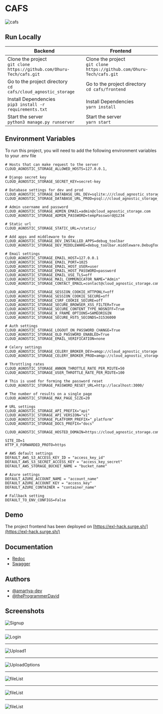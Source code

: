 
# CAFS

![cafs](https://socialify.git.ci/Ohuru-Tech/cafs/image?description=1&descriptionEditable=A%20Cloud%20agnostic%20file%20server%20built%20in%20Django%20and%20React%20with%20AWS%2C%20GCP%20and%20Azure%20integrations.%20&font=Source%20Code%20Pro&language=1&name=1&owner=1&pattern=Charlie%20Brown&stargazers=1&theme=Dark)

## Run Locally
| Backend                                                                      | Frontend                                                                    |
|------------------------------------------------------------------------------|-----------------------------------------------------------------------------|
| Clone the project <br > ```git clone https://github.com/Ohuru-Tech/cafs.git``` | Clone the project <br> ```git clone https://github.com/Ohuru-Tech/cafs.git ``` |
| Go to the project directory <br> ```cd cafs/cloud_agnostic_storage ```      | Go to the project directory <br> ```cd cafs/frontend  ```    |
| Install Dependencies <br> ``` pip3 install -r requirements.txt ```           | Install Dependencies <br>  ``` yarn install ```                              |
| Start the server  <br> ```python3 manage.py runserver ```                    | Start the server <br> ``` yarn start ```                                    |



## Environment Variables

To run this project, you will need to add the following environment variables to your .env file

```
# Hosts that can make request to the server
CLOUD_AGNOSTIC_STORAGE_ALLOWED_HOSTS=127.0.0.1,

# Django secret key
CLOUD_AGNOSTIC_STORAGE_SECRET_KEY=secret-key

# Database settings for dev and prod
CLOUD_AGNOSTIC_STORAGE_DATABASE_URL_DEV=sqlite:///cloud_agnostic_storage_dev.sqlite
CLOUD_AGNOSTIC_STORAGE_DATABASE_URL_PROD=psql://cloud_agnostic_storage_user:test_password@127.0.0.1:5432/cloud_agnostic_storage_db

# Admin username and password
CLOUD_AGNOSTIC_STORAGE_ADMIN_EMAIL=admin@cloud_agnostic_storage.com
CLOUD_AGNOSTIC_STORAGE_ADMIN_PASSWORD=tempPassword@1234

# Static url
CLOUD_AGNOSTIC_STORAGE_STATIC_URL=/static/

# Add apps and middleware to dev
CLOUD_AGNOSTIC_STORAGE_DEV_INSTALLED_APPS=debug_toolbar
CLOUD_AGNOSTIC_STORAGE_DEV_MIDDLEWARE=debug_toolbar.middleware.DebugToolbarMiddleware

# Email settings
CLOUD_AGNOSTIC_STORAGE_EMAIL_HOST=127.0.0.1
CLOUD_AGNOSTIC_STORAGE_EMAIL_PORT=1025
CLOUD_AGNOSTIC_STORAGE_EMAIL_HOST_USER=user
CLOUD_AGNOSTIC_STORAGE_EMAIL_HOST_PASSWORD=password
CLOUD_AGNOSTIC_STORAGE_EMAIL_USE_TLS=off
CLOUD_AGNOSTIC_STORAGE_MAIL_COMMUNICATOR_NAME="Admin"
CLOUD_AGNOSTIC_STORAGE_CONTACT_EMAIL=contact@cloud_agnostic_storage.com

CLOUD_AGNOSTIC_STORAGE_SESSION_COOKIE_HTTPONLY=off
CLOUD_AGNOSTIC_STORAGE_SESSION_COOKIE_SECURE=off
CLOUD_AGNOSTIC_STORAGE_CSRF_COOKIE_SECURE=off
CLOUD_AGNOSTIC_STORAGE_SECURE_BROWSER_XSS_FILTER=True
CLOUD_AGNOSTIC_STORAGE_SECURE_CONTENT_TYPE_NOSNIFF=True
CLOUD_AGNOSTIC_STORAGE_X_FRAME_OPTIONS=SAMEORIGIN
CLOUD_AGNOSTIC_STORAGE_SECURE_HSTS_SECONDS=31536000

# Auth settings
CLOUD_AGNOSTIC_STORAGE_LOGOUT_ON_PASSWORD_CHANGE=True
CLOUD_AGNOSTIC_STORAGE_OLD_PASSWORD_ENABLED=True
CLOUD_AGNOSTIC_STORAGE_EMAIL_VERIFICATION=none

# Celery settings
CLOUD_AGNOSTIC_STORAGE_CELERY_BROKER_DEV=amqp://cloud_agnostic_storage:pass@localhost:5672/cloud_agnostic_storage
CLOUD_AGNOSTIC_STORAGE_CELERY_BROKER_PROD=amqp://cloud_agnostic_storage:pass@localhost:5672/cloud_agnostic_storage

# Throttling rates
CLOUD_AGNOSTIC_STORAGE_ANNON_THROTTLE_RATE_PER_MIUTE=50
CLOUD_AGNOSTIC_STORAGE_USER_THROTTLE_RATE_PER_MIUTE=100

# This is used for forming the password reset
CLOUD_AGNOSTIC_STORAGE_PASSWORD_RESET_URL=http://localhost:3000/

# The number of results on a single page
CLOUD_AGNOSTIC_STORAGE_MAX_PAGE_SIZE=20

# URL settings
CLOUD_AGNOSTIC_STORAGE_API_PREFIX="api"
CLOUD_AGNOSTIC_STORAGE_API_VERSION="v1"
CLOUD_AGNOSTIC_STORAGE_PLATFORM_PREFIX="_platform"
CLOUD_AGNOSTIC_STORAGE_DOCS_PREFIX="docs"

CLOUD_AGNOSTIC_STORAGE_HOSTED_DOMAIN=https://cloud_agnostic_storage.com

SITE_ID=1
HTTP_X_FORWARDED_PROTO=https

# AWS default settings
DEFAULT_AWS_S3_ACCESS_KEY_ID = "access_key_id"
DEFAULT_AWS_S3_SECRET_ACCESS_KEY = "access_key_secret"
DEFAULT_AWS_STORAGE_BUCKET_NAME = "bucket_name"

# Azure settings
DEFAULT_AZURE_ACCOUNT_NAME = "account_name"
DEFAULT_AZURE_ACCOUNT_KEY = "access_key"
DEFAULT_AZURE_CONTAINER = "container_name"

# Fallback setting
DEFAULT_TO_ENV_CONFIGS=False
```

## Demo

The project frontend has been deployed on [https://exl-hack.surge.sh/](https://exl-hack.surge.sh/)


## Documentation

- [Redoc](https://clafs.herokuapp.com/_platform/docs/v1/redoc/#operation/Connection%20Update )
- [Swagger](https://clafs.herokuapp.com/_platform/docs/v1/swagger/)


## Authors

- [@amartya-dev](https://github.com/amartya-dev)
- [@theProgrammerDavid](https://github.com/theProgrammerDavid)


## Screenshots

![Signup](./assets/signup.png)

<hr>

![Login](./assets/login.png)

<hr>

![Upload1](./assets/upload1.jpeg)

<hr>

![UploadOptions](./assets/upload_options.png)

<hr>

![fileList](./assets/fileList.png)

<hr>

![fileList](./assets/redoc.png)

<hr>

![fileList](./assets/swagger.png)